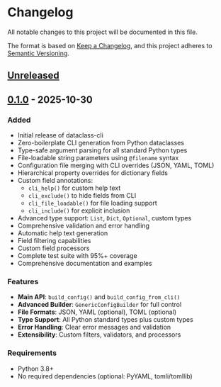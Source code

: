 # Changelog

All notable changes to this project will be documented in this file.

The format is based on [Keep a Changelog](https://keepachangelog.com/en/1.0.0/),
and this project adheres to [Semantic Versioning](https://semver.org/spec/v2.0.0.html).

## [Unreleased]

## [0.1.0] - 2025-10-30

### Added
- Initial release of dataclass-cli
- Zero-boilerplate CLI generation from Python dataclasses
- Type-safe argument parsing for all standard Python types
- File-loadable string parameters using `@filename` syntax
- Configuration file merging with CLI overrides (JSON, YAML, TOML)
- Hierarchical property overrides for dictionary fields
- Custom field annotations:
  - `cli_help()` for custom help text
  - `cli_exclude()` to hide fields from CLI
  - `cli_file_loadable()` for file loading support
  - `cli_include()` for explicit inclusion
- Advanced type support: `List`, `Dict`, `Optional`, custom types
- Comprehensive validation and error handling
- Automatic help text generation
- Field filtering capabilities
- Custom field processors
- Complete test suite with 95%+ coverage
- Comprehensive documentation and examples

### Features
- **Main API**: `build_config()` and `build_config_from_cli()`
- **Advanced Builder**: `GenericConfigBuilder` for full control
- **File Formats**: JSON, YAML (optional), TOML (optional)
- **Type Support**: All Python standard types plus custom types
- **Error Handling**: Clear error messages and validation
- **Extensibility**: Custom filters, validators, and processors

### Requirements
- Python 3.8+
- No required dependencies (optional: PyYAML, tomli/tomllib)

[Unreleased]: https://github.com/bassmanitram/dataclass-cli/compare/v0.1.0...HEAD
[0.1.0]: https://github.com/bassmanitram/dataclass-cli/releases/tag/v0.1.0